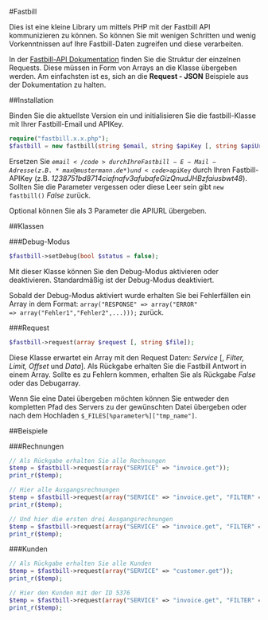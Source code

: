 #Fastbill

Dies ist eine kleine Library um mittels PHP mit der Fastbill API kommunizieren zu können.
So können Sie mit wenigen Schritten und wenig Vorkenntnissen auf Ihre Fastbill-Daten zugreifen und diese verarbeiten. 

In der [Fastbill-API Dokumentation](http://www.fastbill.com/api/ "Fastbill API Dokumentation") finden Sie die Struktur der einzelnen Requests. Diese müssen in Form von Arrays an die Klasse übergeben werden. Am einfachsten ist es, sich an die **Request - JSON** Beispiele aus der Dokumentation zu halten.



##Installation

Binden Sie die aktuellste Version ein und initialisieren Sie die fastbill-Klasse mit Ihrer Fastbill-Email und APIKey.

``` php
require("fastbill.x.x.php");
$fastbill = new fastbill(string $email, string $apiKey [, string $apiUrl = FASTBILL_PLUS]);
```
Ersetzen Sie <code>$email</code> durch Ihre Fastbill-E-Mail-Adresse (z.B. *max@mustermann.de*) und <code>$apiKey</code> durch Ihren Fastbill-APIKey (z.B. *1238751bd8714ciafnafv3afubafeGizQnudJHBzfaiusbwt48*). Sollten Sie die Parameter vergessen oder diese Leer sein gibt <code>new fastbill()</code> *False* zurück.

Optional können Sie als 3 Parameter die APIURL übergeben.


##Klassen

###Debug-Modus
``` php
$fastbill->setDebug(bool $status = false);
```
Mit dieser Klasse können Sie den Debug-Modus aktivieren oder deaktivieren. Standardmäßig ist der Debug-Modus deaktiviert.

Sobald der Debug-Modus aktiviert wurde erhalten Sie bei Fehlerfällen ein Array in dem Format: <code>array("RESPONSE" => array("ERROR" => array("Fehler1","Fehler2",...)));</code> zurück.

###Request
``` php
$fastbill->request(array $request [, string $file]);
```
Diese Klasse erwartet ein Array mit den Request Daten: *Service* [, *Filter, Limit, Offset* und *Data*].
Als Rückgabe erhalten Sie die Fastbill Antwort in einem Array.
Sollte es zu Fehlern kommen, erhalten Sie als Rückgabe *False* oder das Debugarray.

Wenn Sie eine Datei übergeben möchten können Sie entweder den kompletten Pfad des Servers zu der gewünschten Datei übergeben oder nach dem Hochladen <code>$_FILES[%parameter%]["tmp_name"]</code>.



##Beispiele


###Rechnungen
``` php
// Als Rückgabe erhalten Sie alle Rechnungen
$temp = $fastbill->request(array("SERVICE" => "invoice.get"));
print_r($temp);

// Hier alle Ausgangsrechnungen
$temp = $fastbill->request(array("SERVICE" => "invoice.get", "FILTER" => array("TYPE" => "outgoing")));
print_r($temp);

// Und hier die ersten drei Ausgangsrechnungen
$temp = $fastbill->request(array("SERVICE" => "invoice.get", "FILTER" => array("TYPE" => "outgoing"), "LIMIT" => 3));
print_r($temp);
```

###Kunden
``` php
// Als Rückgabe erhalten Sie alle Kunden
$temp = $fastbill->request(array("SERVICE" => "customer.get"));
print_r($temp);

// Hier den Kunden mit der ID 5376
$temp = $fastbill->request(array("SERVICE" => "invoice.get", "FILTER" => array("CUSTOMER_ID" => 5376)));
print_r($temp);
```

